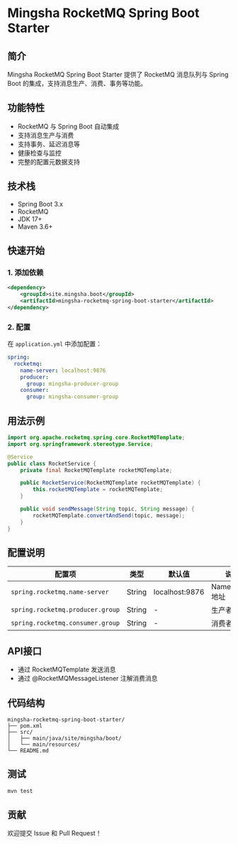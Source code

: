 # Mingsha RocketMQ Spring Boot Starter

## 简介

Mingsha RocketMQ Spring Boot Starter 提供了 RocketMQ 消息队列与 Spring Boot 的集成，支持消息生产、消费、事务等功能。

## 功能特性

- RocketMQ 与 Spring Boot 自动集成
- 支持消息生产与消费
- 支持事务、延迟消息等
- 健康检查与监控
- 完整的配置元数据支持

## 技术栈

- Spring Boot 3.x
- RocketMQ
- JDK 17+
- Maven 3.6+

## 快速开始

### 1. 添加依赖

```xml
<dependency>
    <groupId>site.mingsha.boot</groupId>
    <artifactId>mingsha-rocketmq-spring-boot-starter</artifactId>
</dependency>
```

### 2. 配置

在 `application.yml` 中添加配置：

```yaml
spring:
  rocketmq:
    name-server: localhost:9876
    producer:
      group: mingsha-producer-group
    consumer:
      group: mingsha-consumer-group
```

## 用法示例

```java
import org.apache.rocketmq.spring.core.RocketMQTemplate;
import org.springframework.stereotype.Service;

@Service
public class RocketService {
    private final RocketMQTemplate rocketMQTemplate;

    public RocketService(RocketMQTemplate rocketMQTemplate) {
        this.rocketMQTemplate = rocketMQTemplate;
    }

    public void sendMessage(String topic, String message) {
        rocketMQTemplate.convertAndSend(topic, message);
    }
}
```

## 配置说明

| 配置项 | 类型 | 默认值 | 说明 |
|--------|------|--------|------|
| `spring.rocketmq.name-server` | String | localhost:9876 | NameServer 地址 |
| `spring.rocketmq.producer.group` | String | - | 生产者分组 |
| `spring.rocketmq.consumer.group` | String | - | 消费者分组 |

## API接口

- 通过 RocketMQTemplate 发送消息
- 通过 @RocketMQMessageListener 注解消费消息

## 代码结构

```
mingsha-rocketmq-spring-boot-starter/
├── pom.xml
├── src/
│   ├── main/java/site/mingsha/boot/
│   └── main/resources/
└── README.md
```

## 测试

```bash
mvn test
```

## 贡献

欢迎提交 Issue 和 Pull Request！ 